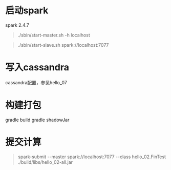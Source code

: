 启动spark
=========
spark 2.4.7

> ./sbin/start-master.sh -h localhost

> ./sbin/start-slave.sh spark://localhost:7077

写入cassandra
============

cassandra配置，参见hello_07

构建打包
=======

gradle build
gradle shadowJar

提交计算
=======

> spark-submit --master spark://localhost:7077 --class hello_02.FinTest ./build/libs/hello_02-all.jar